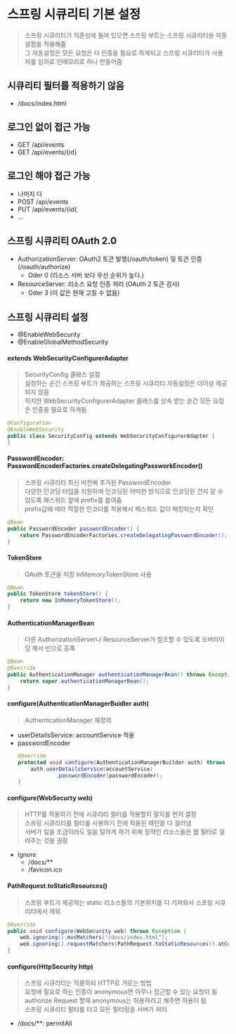 # 스프링 시큐리티 기본 설정
> 스프링 시큐리티가 의존성에 들어 있으면 스프링 부트는 스프링 시큐리티용 자동설정을 적용해줌  
> 그 자동설정은 모든 요청은 다 인증을 필요로 하게되고 스프링 시큐리티가 사용자를 임의로 인메모리로 하나 만들어줌  

## 시큐리티 필터를 적용하기 않음
- /docs/index.html

## 로그인 없이 접근 가능
- GET /api/events
- GET /api/events/{id}
 
## 로그인 해야 접근 가능
- 나머지 다
- POST /api/events
- PUT /api/events/{id{
- ...
 
## 스프링 시큐리티 OAuth 2.0
- AuthorizationServer: OAuth2 토큰 발행(/oauth/token) 및 토큰 인증(/oauth/authorize)
  - Oder 0 (리소스 서버 보다 우선 순위가 높다.)
- ResourceServer: 리소스 요청 인증 처리 (OAuth 2 토큰 검사)
  - Oder 3 (이 값은 현재 고칠 수 없음)
 
## 스프링 시큐리티 설정
- @EnableWebSecurity
- @EnableGlobalMethodSecurity
#### extends WebSecurityConfigurerAdapter
> SecurityConfig 클래스 설정  
> 설정하는 순간 스프링 부트가 제공하는 스프링 시큐리티 자동설정은 더이상 제공되지 않음  
> 하지만 WebSecurityConfigurerAdapter 클래스를 상속 받는 순간 모든 요청은 인증을 필요로 하게됨  
```java
@Configuration
@EnableWebSecurity
public class SecurityConfig extends WebSecurityConfigurerAdapter {
}
```
#### PasswordEncoder: PasswordEncoderFactories.createDelegatingPassworkEncoder()
> 스프링 시큐리티 최신 버전에 추가된 PasswordEncoder  
> 다양한 인코딩 타입을 지원하며 인코딩된 어떠한 방식으로 인코딩된 건지 알 수 있도록 패스워드 앞에 prefix를 붙여줌  
> prefix값에 따라 적절한 인코더를 적용해서 패스워드 값이 매칭되는지 확인  
```java
@Bean
public PasswordEncoder passwordEncoder() {
    return PasswordEncoderFactories.createDelegatingPasswordEncoder();
}
```

#### TokenStore
> OAuth 토큰을 저장 InMemoryTokenStore 사용  
```java
@Bean
public TokenStore tokenStore() {
    return new InMemoryTokenStore();
}
```

#### AuthenticationManagerBean
> 다른 AuthorizationServer나 ResourceServer가 참조할 수 있도록 오버라이딩 해서 빈으로 등록  
```java
@Bean
@Override
public AuthenticationManager authenticationManagerBean() throws Exception {
    return super.authenticationManagerBean();
}
```
#### configure(AuthenticationManagerBuidler auth)
> AuthenticationManager 재정의  
- userDetailsService: accountService 적용
- passwordEncoder
  ```java
  @Override
  protected void configure(AuthenticationManagerBuilder auth) throws Exception {
      auth.userDetailsService(accountService)
              .passwordEncoder(passwordEncoder);
  }
  ```

#### configure(WebSecurty web)
> HTTP를 적용하기 전에 시큐리티 필터를 적용할지 말지를 먼저 결정  
> 스프링 시큐리티를 필터를 사용하기 전에 적용된 패턴을 다 걸러냄  
> 서버가 일을 조금이라도 일을 덜하게 하기 위해 정적인 리소스들은 웹 필터로 걸러주는 것을 권장  
- ignore
  - /docs/**
  - /favicon.ico

#### PathRequest.toStaticResources()
> 스프링 부트가 제공하는 static 리소스들의 기본위치를 다 가져와서 스프링 시큐리티에서 제외  
```java
@Override
public void configure(WebSecurity web) throws Exception {
    web.ignoring().mvcMatchers("/docs/index.html");
    web.ignoring().requestMatchers(PathRequest.toStaticResources().atCommonLocations());
}
```

#### configure(HttpSecurity http)
> 스프링 시큐리티는 적용하되 HTTP로 거르는 방법  
> 요청에 필요로 하는 인증이 anonymous면 아무나 접근할 수 있는 요청이 됨  
> authorize Request 할때 anonymous는 허용하라고 해주면 허용이 됨  
> 스프링 시큐리티 필터를 타고 모든 필터링을 서버가 처리  
- /docs/**: permitAll